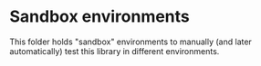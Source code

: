 # Sandbox environments

This folder holds "sandbox" environments to manually (and later automatically) test this library in different environments.
